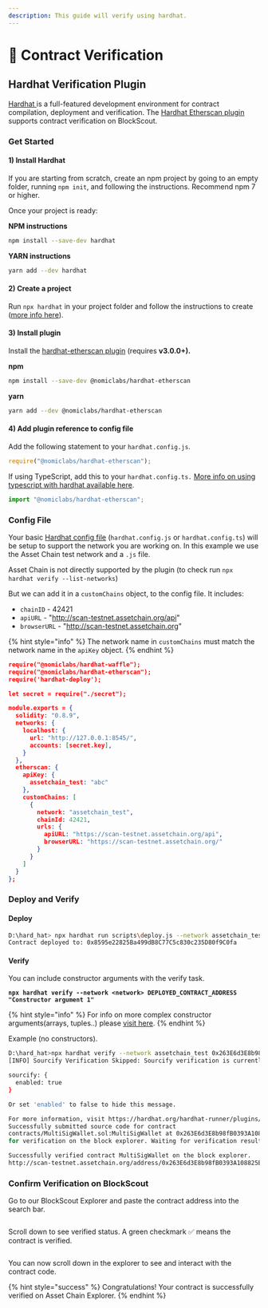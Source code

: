```yaml
---
description: This guide will verify using hardhat.
---
```


# 👀 Contract Verification

## Hardhat Verification Plugin

[Hardhat ](https://hardhat.org/)is a full-featured development environment for contract compilation, deployment and verification. The [Hardhat Etherscan plugin](https://hardhat.org/plugins/nomiclabs-hardhat-etherscan.html) supports contract verification on BlockScout.

### Get Started <a href="#get-started" id="get-started"></a>

#### **1) Install Hardhat** <a href="#id-1-install-hardhat" id="id-1-install-hardhat"></a>

If you are starting from scratch, create an npm project by going to an empty folder, running `npm init`, and following the instructions. Recommend npm 7 or higher.

Once your project is ready:

**NPM instructions**

```bash
npm install --save-dev hardhat
```

**YARN instructions**

```bash
yarn add --dev hardhat
```

#### **2) Create a project** <a href="#id-2-create-a-project" id="id-2-create-a-project"></a>

Run `npx hardhat` in your project folder and follow the instructions to create ([more info here](https://hardhat.org/getting-started/#quick-start)).

#### 3) Install plugin <a href="#id-3-install-plugin" id="id-3-install-plugin"></a>

Install the [hardhat-etherscan plugin](https://hardhat.org/plugins/nomiclabs-hardhat-etherscan.html) (requires **v3.0.0+).**

**npm**

```bash
npm install --save-dev @nomiclabs/hardhat-etherscan
```

**yarn**

```bash
yarn add --dev @nomiclabs/hardhat-etherscan
```

#### 4) Add plugin reference to config file <a href="#id-4-add-plugin-reference-to-config-file" id="id-4-add-plugin-reference-to-config-file"></a>

Add the following statement to your `hardhat.config.js`.

```javascript
require("@nomiclabs/hardhat-etherscan");
```

If using TypeScript, add this to your `hardhat.config.ts.` [More info on using typescript with hardhat available here](https://hardhat.org/guides/typescript.html#typescript-support).

```javascript
import "@nomiclabs/hardhat-etherscan";
```

### Config File <a href="#config-file" id="config-file"></a>

Your basic [Hardhat config file](https://hardhat.org/config/) (`hardhat.config.js` or `hardhat.config.ts`) will be setup to support the network you are working on. In this example we use the Asset Chain test network and a `.js` file.

Asset Chain is not directly supported by the plugin (to check run `npx hardhat verify --list-networks`)

But we can add it in a `customChains` object, to the config file. It includes:

* `chainID` - 42421
* `apiURL` - "http://scan-testnet.assetchain.org/api"
* `browserURL` - "http://scan-testnet.assetchain.org"

{% hint style="info" %}
The network name in `customChains` must match the network name in the `apiKey` object.
{% endhint %}

```json
require("@nomiclabs/hardhat-waffle");
require("@nomiclabs/hardhat-etherscan");
require('hardhat-deploy');

let secret = require("./secret");

module.exports = {
  solidity: "0.8.9",
  networks: {
    localhost: {
      url: "http://127.0.0.1:8545/",
      accounts: [secret.key],
    }
  },
  etherscan: {
    apiKey: {
      assetchain_test: "abc"
    },
    customChains: [
      {
        network: "assetchain_test",
        chainId: 42421,
        urls: {
          apiURL: "https://scan-testnet.assetchain.org/api",
          browserURL: "https://scan-testnet.assetchain.org/"
        }
      }
    ]
  }
};
```

### Deploy and Verify <a href="#deploy-and-verify" id="deploy-and-verify"></a>

#### Deploy <a href="#deploy" id="deploy"></a>

```bash
D:\hard_hat> npx hardhat run scripts\deploy.js --network assetchain_test
Contract deployed to: 0x8595e22825Ba499dB8C77C5c830c235D80f9C0fa
```

#### Verify <a href="#verify" id="verify"></a>

You can include constructor arguments with the verify task.

<pre class="language-bash"><code class="lang-bash"><strong>npx hardhat verify --network &#x3C;network> DEPLOYED_CONTRACT_ADDRESS "Constructor argument 1"
</strong></code></pre>

{% hint style="info" %}
For info on more complex constructor arguments(arrays, tuples..) please [visit here](https://hardhat.org/hardhat-runner/plugins/nomicfoundation-hardhat-verify#complex-arguments).
{% endhint %}

&#x20;

Example (no constructors).

```sh
D:\hard_hat>npx hardhat verify --network assetchain_test 0x263E6d3E8b98fB0393A108825E2DcE3063F66713  --constructor-args ./scripts/arguments.js 
[INFO] Sourcify Verification Skipped: Sourcify verification is currently disabled. To enable it, add the following entry to your Hardhat configuration:

sourcify: {
  enabled: true
}

Or set 'enabled' to false to hide this message.

For more information, visit https://hardhat.org/hardhat-runner/plugins/nomicfoundation-hardhat-verify#verifying-on-sourcify
Successfully submitted source code for contract
contracts/MultiSigWallet.sol:MultiSigWallet at 0x263E6d3E8b98fB0393A108825E2DcE3063F66713
for verification on the block explorer. Waiting for verification result...

Successfully verified contract MultiSigWallet on the block explorer.
http://scan-testnet.assetchain.org/address/0x263E6d3E8b98fB0393A108825E2DcE3063F66713#code
```

### Confirm Verification on BlockScout <a href="#confirm-verification-on-blockscout" id="confirm-verification-on-blockscout"></a>

Go to our BlockScout Explorer and paste the contract address into the search bar.

<figure><img src="../.gitbook/assets/Screenshot 2024-05-30 at 5.58.42 PM.png" alt=""><figcaption></figcaption></figure>

Scroll down to see verified status. A green checkmark ✅ means the contract is verified.

<figure><img src="../.gitbook/assets/Screenshot 2024-05-30 at 5.58.22 PM.png" alt=""><figcaption></figcaption></figure>

You can now scroll down in the explorer to see and interact with the contract code.



{% hint style="success" %}
Congratulations! Your contract is successfully verified on Asset Chain Explorer.
{% endhint %}



### &#x20; <a href="#faq" id="faq"></a>
